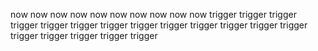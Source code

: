 now
now
now
now
now
now
now
now
now
now
trigger
trigger
trigger
trigger
trigger
trigger
trigger
trigger
trigger
trigger
trigger
trigger
trigger
trigger
trigger
trigger
trigger
trigger
